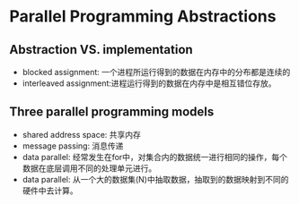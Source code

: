 # Parallel Programming Abstractions

## Abstraction VS. implementation
* blocked assignment: 一个进程所运行得到的数据在内存中的分布都是连续的
* interleaved assignment:进程运行得到的数据在内存中是相互错位存放。
## Three parallel programming models
* shared address space: 共享内存
* message passing: 消息传递
* data parallel: 经常发生在for中，对集合内的数据统一进行相同的操作，每个数据在底层调用不同的处理单元进行。
* data parallel: 从一个大的数据集(N)中抽取数据，抽取到的数据映射到不同的硬件中去计算。